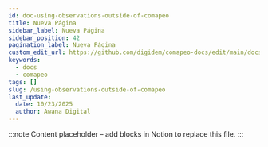 ```yaml
---
id: doc-using-observations-outside-of-comapeo
title: Nueva Página
sidebar_label: Nueva Página
sidebar_position: 42
pagination_label: Nueva Página
custom_edit_url: https://github.com/digidem/comapeo-docs/edit/main/docs/using-observations-outside-of-comapeo.md
keywords:
  - docs
  - comapeo
tags: []
slug: /using-observations-outside-of-comapeo
last_update:
  date: 10/23/2025
  author: Awana Digital
---
```


<!-- Placeholder content generated automatically because the Notion page is missing a Website Block. -->

:::note
Content placeholder – add blocks in Notion to replace this file.
:::
